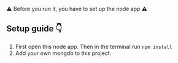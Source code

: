 ⚠️ Before you run it, you have to set up the node app ⚠️ 

## Setup guide 👇
1. First open this node app. Then in the terminal run `npm install`
2. Add your own mongdb to this project.
